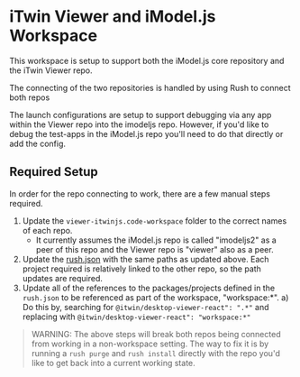 # iTwin Viewer and iModel.js Workspace

This workspace is setup to support both the iModel.js core repository and the iTwin Viewer repo.

The connecting of the two repositories is handled by using Rush to connect both repos

The launch configurations are setup to support debugging via any app within the Viewer repo into the imodeljs repo. However, if you'd like to debug the test-apps in the iModel.js repo you'll need to do that directly or add the config.

## Required Setup

In order for the repo connecting to work, there are a few manual steps required.

1. Update the `viewer-itwinjs.code-workspace` folder to the correct names of each repo.
    - It currently assumes the iModel.js repo is called "imodeljs2" as a peer of this repo and the Viewer repo is "viewer" also as a peer.
2. Update the [rush.json](./rush.json) with the same paths as updated above. Each project required is relatively linked to the other repo, so the path updates are required.
3. Update all of the references to the packages/projects defined in the `rush.json` to be referenced as part of the workspace, "workspace:*".
  a) Do this by, searching for `@itwin/desktop-viewer-react": ".*"` and replacing with `@itwin/desktop-viewer-react": "workspace:*"`

> WARNING: The above steps will break both repos being connected from working in a non-workspace setting.
> The way to fix it is by running a `rush purge` and `rush install` directly with the repo you'd like to get back into a current working state.
